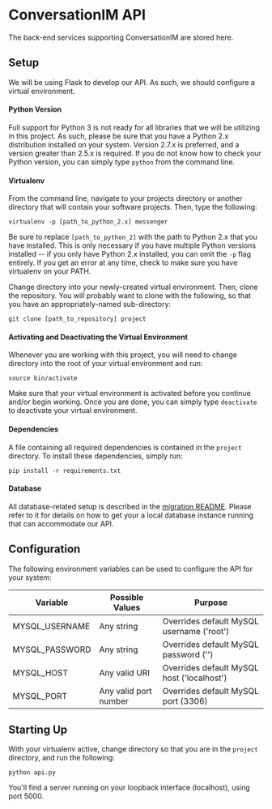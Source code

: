 # ConversationIM API

The back-end services supporting ConversationIM are stored here.

## Setup

We will be using Flask to develop our API. As such, we should configure a virtual environment.

#### Python Version

Full support for Python 3 is not ready for all libraries that we will be utilizing in this project. As such,
please be sure that you have a Python 2.x distribution installed on your system. Version 2.7.x is
preferred, and a version greater than 2.5.x is required. If you do not know how to check your Python version, you can simply type `python` from
the command line.

#### Virtualenv

From the command line, navigate to your projects directory or another directory that will contain your software projects. Then, type the following:

```
virtualenv -p [path_to_python_2.x] messenger
```

Be sure to replace `[path_to_python_2]` with the path to Python 2.x that you have installed. This is only necessary if you have multiple Python versions installed -- if you only have Python 2.x installed, you can omit the `-p` flag entirely. If you get an error at any time, check to make sure you have virtualenv on your PATH.

Change directory into your newly-created virtual environment. Then, clone the repository. You will probably want to clone with the following, so that you have an appropriately-named sub-directory:

```
git clone [path_to_repository] project
```

#### Activating and Deactivating the Virtual Environment

Whenever you are working with this project, you will need to change directory into the root of your virtual environment and run:

```
source bin/activate
```

Make sure that your virtual environment is activated before you continue and/or begin working. Once you are done, you can simply type `deactivate` to deactivate your virtual environment.

#### Dependencies

A file containing all required dependencies is contained in the `project` directory. To install these dependencies, simply run:

```
pip install -r requirements.txt
```

#### Database

All database-related setup is described in the [migration README](/db/README.md). Please refer to it for details on how to get your a local database instance running that can accommodate our API.

## Configuration

The following environment variables can be used to configure the API for your system:

| Variable | Possible Values | Purpose |
| -------- | --------------- | ------- |
| MYSQL_USERNAME | Any string | Overrides default MySQL username ('root') |
| MYSQL_PASSWORD | Any string | Overrides default MySQL password ('') |
| MYSQL_HOST | Any valid URI | Overrides default MySQL host ('localhost') |
| MYSQL_PORT | Any valid port number | Overrides default MySQL port (3306) |

## Starting Up

With your virtualenv active, change directory so that you are in the `project` directory, and run the following:

```
python api.py
```

You'll find a server running on your loopback interface (localhost), using port 5000.
